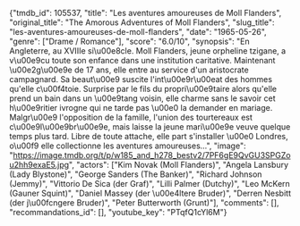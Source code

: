 {"tmdb_id": 105537, "title": "Les aventures amoureuses de Moll Flanders", "original_title": "The Amorous Adventures of Moll Flanders", "slug_title": "les-aventures-amoureuses-de-moll-flanders", "date": "1965-05-26", "genre": ["Drame / Romance"], "score": "6.0/10", "synopsis": "En Angleterre, au XVIIIe si\u00e8cle. Moll Flanders, jeune orpheline tzigane, a v\u00e9cu toute son enfance dans une institution caritative. Maintenant \u00e2g\u00e9e de 17 ans, elle entre au service d'un aristocrate campagnard. Sa beaut\u00e9 suscite l'int\u00e9r\u00eat des hommes qu'elle c\u00f4toie. Surprise par le fils du propri\u00e9taire alors qu'elle prend un bain dans un \u00e9tang voisin, elle charme sans le savoir cet h\u00e9ritier ivrogne qui ne tarde pas \u00e0 la demander en mariage. Malgr\u00e9 l'opposition de la famille, l'union des tourtereaux est c\u00e9l\u00e9br\u00e9e, mais laisse la jeune mari\u00e9e veuve quelque temps plus tard. Libre de toute attache, elle part s'installer \u00e0 Londres, o\u00f9 elle collectionne les aventures amoureuses...", "image": "https://image.tmdb.org/t/p/w185_and_h278_bestv2/7PF6gE9QvGU3SPGZou2hh9exaE5.jpg", "actors": ["Kim Novak (Moll Flanders)", "Angela Lansbury (Lady Blystone)", "George Sanders (The Banker)", "Richard Johnson (Jemmy)", "Vittorio De Sica (der Graf)", "Lilli Palmer (Dutchy)", "Leo McKern (Gauner Squint)", "Daniel Massey (der \u00e4ltere Bruder)", "Derren Nesbitt (der j\u00fcngere Bruder)", "Peter Butterworth (Grunt)"], "comments": [], "recommandations_id": [], "youtube_key": "PTqfQ1cYl6M"}